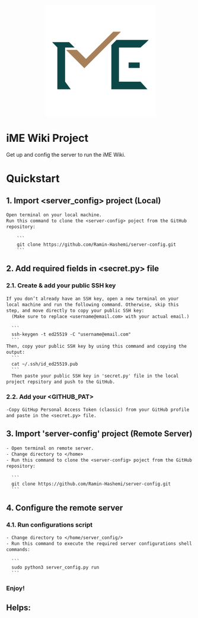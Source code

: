 <div align="center">
 <img alt="iME" height="300px" src="assets/ime_logo.png">
</div>

# iME Wiki Project

Get up and config the server to run the iME Wiki.


# Quickstart

## 1. Import <server_config> project (Local)
    Open terminal on your local machine.
    Run this command to clone the <server-config> poject from the GitHub repository:

        ```
        git clone https://github.com/Ramin-Hashemi/server-config.git
        ```
## 2. Add required fields in <secret.py> file
  ### 2.1. Create & add your public SSH key
    If you don’t already have an SSH key, open a new terminal on your local machine and run the following command. Otherwise, skip this step, and move directly to copy your public SSH key:
      (Make sure to replace <username@email.com> with your actual email.)

      ```
      ssh-keygen -t ed25519 -C "username@email.com"
      ```
    Then, copy your public SSH key by using this command and copying the output:
      ```
      cat ~/.ssh/id_ed25519.pub
      ```
      Then paste your public SSH key in 'secret.py' file in the local project repsitory and push to the GitHub.
  ### 2.2. Add your <GITHUB_PAT>
    -Copy GitHup Personal Access Token (classic) from your GitHub profile and paste in the <secret.py> file.

## 3. Import 'server-config' project (Remote Server)
    - Open terminal on remote server.
    - Change directory to </home>
    - Run this command to clone the <server-config> poject from the GitHub repository:

      ```
      git clone https://github.com/Ramin-Hashemi/server-config.git
      ```

## 4. Configure the remote server
  ### 4.1. Run configurations script
    - Change directory to </home/server_config/>
    - Run this command to execute the required server configurations shell commands:

      ```
      sudo python3 server_config.py run
      ```

### Enjoy!


## Helps:


